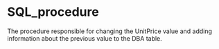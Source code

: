 # SQL_procedure

The procedure responsible for changing the UnitPrice value and adding information about the previous value to the DBA table.

